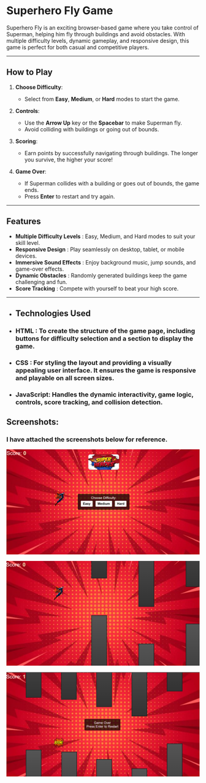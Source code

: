 # Superhero Fly Game 

Superhero Fly is an exciting browser-based game where you take control of Superman, helping him fly through buildings and avoid obstacles. With multiple difficulty levels, dynamic gameplay, and responsive design, this game is perfect for both casual and competitive players.

---

##  How to Play

1. **Choose Difficulty**:
   - Select from **Easy**, **Medium**, or **Hard** modes to start the game.

2. **Controls**:
   - Use the **Arrow Up** key or the **Spacebar** to make Superman fly.
   - Avoid colliding with buildings or going out of bounds.

3. **Scoring**:
   - Earn points by successfully navigating through buildings. The longer you survive, the higher your score!

4. **Game Over**:
   - If Superman collides with a building or goes out of bounds, the game ends.
   - Press **Enter** to restart and try again.

---

##  Features

- **Multiple Difficulty Levels** :  Easy, Medium, and Hard modes to suit your skill level.
- **Responsive Design** :  Play seamlessly on desktop, tablet, or mobile devices.
- **Immersive Sound Effects** :  Enjoy background music, jump sounds, and game-over effects.
- **Dynamic Obstacles** :  Randomly generated buildings keep the game challenging and fun.
- **Score Tracking** :  Compete with yourself to beat your high score.

---

- ## Technologies Used

- ### HTML : To create the structure of the game page, including buttons for difficulty selection and a section to display the game.
- ### CSS : For styling the layout and providing a visually appealing user interface. It ensures the game is responsive and playable on all screen sizes.
- ### JavaScript: Handles the dynamic interactivity, game logic, controls, score tracking, and collision detection.



## Screenshots:
### I have attached the screenshots below for reference.


![Alt Text](gamePage1.png)

![Alt Text](gamePage2.png)

![Alt Text](gamePage3.png)





